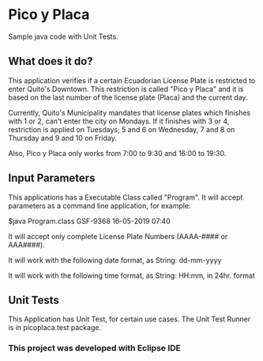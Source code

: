 # Pico y Placa
Sample java code with Unit Tests.
## What does it do?
This application verifies if a certain Ecuadorian License Plate is restricted to enter Quito's Downtown. This restriction is called "Pico y Placa" and it is based on the last number of the license plate (Placa) and the current day.

Currently, Quito's Municipality mandates that license plates which finishes with 1 or 2, can't enter the city on Mondays.  If it finishes with 3 or 4, restriction is applied on Tuesdays; 5 and 6 on Wednesday, 7 and 8 on Thursday and 9 and 10 on Friday.

Also, Pico y Placa only works from 7:00 to 9:30 and 16:00 to 19:30.

## Input Parameters
This applications has a Executable Class called "Program".  It will accept parameters as a command line application, for example:

$java Program.class GSF-9368 16-05-2019 07:40

It will accept only complete License Plate Numbers (AAAA-#### or AAA####).

It will work with the following date format, as String: dd-mm-yyyy

It will work with the following time format, as String: HH:mm, in 24hr. format

## Unit Tests
This Application has Unit Test, for certain use cases. The Unit Test Runner is in picoplaca.test package.

### This project was developed with Eclipse IDE
